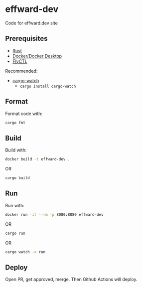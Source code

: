 # effward-dev
Code for effward.dev site

## Prerequisites
- [Rust](https://www.rust-lang.org/tools/install)
- [Docker/Docker Desktop](https://www.docker.com/products/docker-desktop/)
- [FlyCTL](https://fly.io/docs/hands-on/install-flyctl/)

Recommended:
- [cargo-watch](https://crates.io/crates/cargo-watch)
    - `cargo install cargo-watch`

## Format
Format code with:
```bash
cargo fmt
```

## Build
Build with:
```bash
docker build -t effward-dev .
```
OR
```bash
cargo build
```

## Run
Run with:
```bash
docker run -it --rm -p 8080:8080 effward-dev
```
OR
```bash
cargo run
```
OR
```bash
cargo watch -x run
```

## Deploy
Open PR, get approved, merge. Then Github Actions will deploy.
